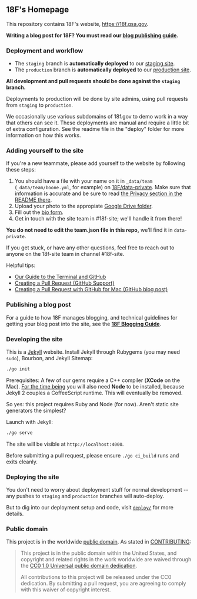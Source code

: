 ## 18F's Homepage

This repository contains 18F's website, https://18f.gsa.gov.

**Writing a blog post for 18F? You must read our [blog publishing guide](_posts/README.md).**

### Deployment and workflow

* The `staging` branch is **automatically deployed** to our [staging site](https://staging.18f.us).
* The `production` branch is **automatically deployed** to our [production site](https://18f.gsa.gov).

**All development and pull requests should be done against the `staging` branch.**

Deployments to production will be done by site admins, using pull requests from `staging` to `production`.

We occasionally use various subdomains of 18f.gov to demo work in a way that others can see it. These deployments are manual and require a little bit of extra configuration. See the readme file in the "deploy" folder for more information on how this works.

### Adding yourself to the site

If you're a new teammate, please add yourself to the website by following these steps:

1. You should have a file with your name on it in `_data/team` (`_data/team/boone.yml`, for example) on [18F/data-private](https://github.com/18F/data-private). Make sure that information is accurate and be sure to read [the Privacy section in the README there](https://github.com/18F/data-private#privacy).
2. Upload your photo to the appropiate [Google Drive folder](https://drive.google.com/a/gsa.gov/folderview?id=0B8kn3cuJUwEkLUMwWXE2VVczbUU&usp=sharing).
3. Fill out the [bio form](https://docs.google.com/a/gsa.gov/forms/d/1XRCkQZw3-1JoZh6tm4k1qbunEnvJdOvDrTjRCqs-dp4/viewform).
4. Get in touch with the site team in #18f-site; we'll handle it from there!

**You do not need to edit the team.json file in this repo,** we'll find it in `data-private`.

If you get stuck, or have any other questions, feel free to reach out to anyone on the 18f-site team in channel #18f-site.

Helpful tips:

* [Our Guide to the Terminal and GitHub](https://18f.gsa.gov/2015/03/03/how-to-use-github-and-the-terminal-a-guide/)
* [Creating a Pull Request (GitHub Support)](https://help.github.com/articles/creating-a-pull-request/)
* [Creating a Pull Request with GitHub for Mac (GitHub blog post)](https://github.com/blog/1946-create-pull-requests-with-github-for-mac)


### Publishing a blog post

For a guide to how 18F manages blogging, and technical guidelines for getting your blog post into the site, see the **[18F Blogging Guide](_posts/README.md)**.

### Developing the site

This is a [Jekyll](http://jekyllrb.com) website. Install Jekyll through Rubygems (you may need `sudo`), Bourbon, and Jekyll Sitemap:

```bash
./go init
```

Prerequisites: A few of our gems require a C++ compiler (**XCode** on the Mac). [For the time being](https://github.com/jekyll/jekyll/issues/2327#issuecomment-55337023) you will also need **Node** to be installed, because Jekyll 2 couples a CoffeeScript runtime. This will eventually be removed.

So yes: this project requires Ruby and Node (for now). Aren't static site generators the simplest?

Launch with Jekyll:

```bash
./go serve
```

The site will be visible at `http://localhost:4000`.

Before submitting a pull request, please ensure `./go ci_build` runs and exits cleanly.

### Deploying the site

You don't need to worry about deployment stuff for normal development -- any pushes to `staging` and `production` branches will auto-deploy.

But to dig into our deployment setup and code, visit [`deploy/`](deploy) for more details.

### Public domain

This project is in the worldwide [public domain](LICENSE.md). As stated in [CONTRIBUTING](CONTRIBUTING.md):

> This project is in the public domain within the United States, and copyright and related rights in the work worldwide are waived through the [CC0 1.0 Universal public domain dedication](https://creativecommons.org/publicdomain/zero/1.0/).
>
> All contributions to this project will be released under the CC0 dedication. By submitting a pull request, you are agreeing to comply with this waiver of copyright interest.
